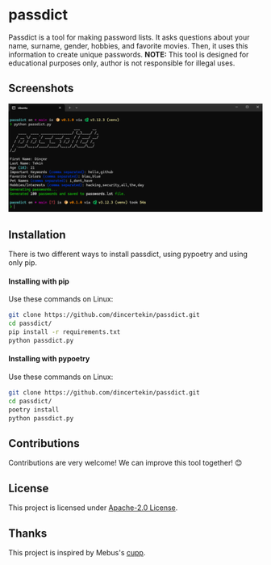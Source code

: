 # passdict
Passdict is a tool for making password lists. It asks questions about your name, surname, gender, hobbies, and favorite movies. Then, it uses this information to create unique passwords.
**NOTE:** This tool is designed for educational purposes only, author is not responsible for illegal uses.

## Screenshots
![passdict screenshot](images/screenshot.png)

## Installation
There is two different ways to install passdict, using pypoetry and using only pip.

#### Installing with pip
Use these commands on Linux:
```bash
git clone https://github.com/dincertekin/passdict.git
cd passdict/
pip install -r requirements.txt
python passdict.py
```

#### Installing with pypoetry
Use these commands on Linux:
```bash
git clone https://github.com/dincertekin/passdict.git
cd passdict/
poetry install
python passdict.py
```

## Contributions
Contributions are very welcome! We can improve this tool together! 😊

## License
This project is licensed under [Apache-2.0 License](LICENSE).

## Thanks
This project is inspired by Mebus's [cupp](https://github.com/Mebus/cupp).

